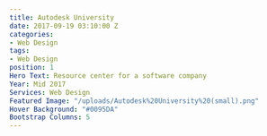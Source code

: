 ```yaml
---
title: Autodesk University
date: 2017-09-19 03:10:00 Z
categories:
- Web Design
tags:
- Web Design
position: 1
Hero Text: Resource center for a software company
Year: Mid 2017
Services: Web Design
Featured Image: "/uploads/Autodesk%20University%20(small).png"
Hover Background: "#0095DA"
Bootstrap Columns: 5
---
```


